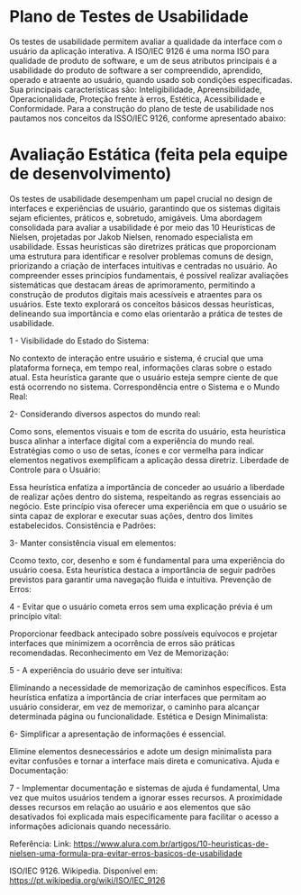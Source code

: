 
                                  
  # Plano de Testes de Usabilidade ##
                                
Os testes de usabilidade permitem avaliar a qualidade da interface com o usuário da aplicação interativa. A ISO/IEC 9126 é uma norma ISO para qualidade de produto de software, e um de seus atributos principais é a usabilidade do produto de software a ser compreendido, aprendido, operado e atraente ao usuário, quando usado sob condições especificadas. Sua principais características são: Inteligibilidade, Apreensibilidade, Operacionalidade, Proteção frente à erros, Estética, Acessibilidade e Conformidade. Para a construção do plano de teste de usabilidade nos pautamos nos conceitos da ISSO/IEC 9126, conforme apresentado abaixo:






# Avaliação Estática (feita pela equipe de desenvolvimento) 

Os testes de usabilidade desempenham um papel crucial no design de interfaces e experiências de usuário, garantindo que os sistemas digitais sejam eficientes, práticos e, sobretudo, amigáveis. Uma abordagem consolidada para avaliar a usabilidade é por meio das 10 Heurísticas de Nielsen, projetadas por Jakob Nielsen, renomado especialista em usabilidade. Essas heurísticas são diretrizes práticas que proporcionam uma estrutura para identificar e resolver problemas comuns de design, priorizando a criação de interfaces intuitivas e centradas no usuário. Ao compreender esses princípios fundamentais, é possível realizar avaliações sistemáticas que destacam áreas de aprimoramento, permitindo a construção de produtos digitais mais acessíveis e atraentes para os usuários. Este texto explorará os conceitos básicos dessas heurísticas, delineando sua importância e como elas orientarão a prática de testes de usabilidade.


1 - Visibilidade do Estado do Sistema:

No contexto de interação entre usuário e sistema, é crucial que uma plataforma forneça, em tempo real, informações claras sobre o estado atual. Esta heurística garante que o usuário esteja sempre ciente de que está ocorrendo no sistema.
Correspondência entre o Sistema e o Mundo Real:

2- Considerando diversos aspectos do mundo real:

Como sons, elementos visuais e tom de escrita do usuário, esta heurística busca alinhar a interface digital com a experiência do mundo real. Estratégias como o uso de setas, ícones e cor vermelha para indicar elementos negativos exemplificam a aplicação dessa diretriz.
Liberdade de Controle para o Usuário:

Essa heurística enfatiza a importância de conceder ao usuário a liberdade de realizar ações dentro do sistema, respeitando as regras essenciais ao negócio. Este princípio visa oferecer uma experiência em que o usuário se sinta capaz de explorar e executar suas ações, dentro dos limites estabelecidos.
Consistência e Padrões:

3- Manter consistência visual em elementos:

Ccomo texto, cor, desenho e som é fundamental para uma experiência do usuário coesa. Esta heurística destaca a importância de seguir padrões previstos para garantir uma navegação fluida e intuitiva.
Prevenção de Erros:

4 - Evitar que o usuário cometa erros sem uma explicação prévia é um princípio vital:

Proporcionar feedback antecipado sobre possíveis equívocos e projetar interfaces que minimizem a ocorrência de erros são práticas recomendadas.
Reconhecimento em Vez de Memorização:

5 - A experiência do usuário deve ser intuitiva:

Eliminando a necessidade de memorização de caminhos específicos. Esta heurística enfatiza a importância de criar interfaces que permitam ao usuário considerar, em vez de memorizar, o caminho para alcançar determinada página ou funcionalidade.
Estética e Design Minimalista:

6- Simplificar a apresentação de informações é essencial. 

Elimine elementos desnecessários e adote um design minimalista para evitar confusões e tornar a interface mais direta e comunicativa.
Ajuda e Documentação:

7 - Implementar documentação e sistemas de ajuda é fundamental, 
Uma vez que muitos usuários tendem a ignorar esses recursos. A proximidade desses recursos em relação ao usuário e aos elementos que são desativados foi explicada mais especificamente para facilitar o acesso a informações adicionais quando necessário.







Referência:
Link: https://www.alura.com.br/artigos/10-heuristicas-de-nielsen-uma-formula-pra-evitar-erros-basicos-de-usabilidade

ISO/IEC 9126. Wikipedia. Disponível em: https://pt.wikipedia.org/wiki/ISO/IEC_9126 
